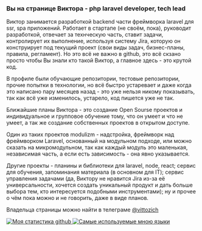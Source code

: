### Вы на странице Виктора - php laravel developer, tech lead

Виктор занимается разработкой backend части фреймворка laravel для ssr, spa приложений. Работает в стартапе (не своём, пока), руководит разработкой, отвечает за технческую часть, ставит задачи, контролирует их выполнение, используя систему Jira, которую он конструирует под текущий проект (свои виды задач, бизнес-планы, правила, регламент). Но это всё не важно в github, это всё скзано просто чтобы Вы знали кто такой Виктор, а главное здесь - это крутой код.

В профиле были обучающие репозитории, тестовые репозитории, прочие попытки в технологии, но всё быстро устаревает и даже когда это написано пару месяцев назад - это уже нельзя никому показывать, так как всё уже изменилось, устарело, код пишется уже не так.

Ближайшие планы Виктора - это создание Open Sourse проектов и индивидуальное и групповое обучение тому, что он умеет и что не умеет, а так же создание собственных проектов в открытом доступе.

Один из таких проектов modulizm - надстройка, фреймворк над фреймворком Laravel, основанный на модульном подходе, или можно сказать на микромодульном, так как каждый модуль это маленькая, независимая часть, а если есть зависимость - она явно указывается.

Другие проекты - планины и библиотеки для laravel, node, react; сервис для обучения, запоминания материала (в основном для IT); сервис управления задачами (да, Виктору не нравится Jira из-за её универсальности, хочется создать уникальный продукт и дать больше выбора тем, кто интересуется подобными инструментами); ну и прочее о чём пока можно и не говорить, даже в виде планов.

Владельца страницы можно найти в телеграме <a href="https://t.me/vittozich">@vittozich</a>

<a href="https://github.com/anuraghazra/github-readme-stats">
  <img align="top" src="https://github-readme-stats.vercel.app/api?username=Vittozich&hide=contribs&count_private=true&theme=nightowl&show_icons=true" alt="Моя статистика github" />
</a>

<a href="https://github.com/anuraghazra/github-readme-stats">
  <img align="top" src="https://github-readme-stats.vercel.app/api/top-langs/?username=Vittozich&count_private=true&theme=nightowl&show_icons=true&hide=css&layout=compact&card_width=410" alt="Самые используемые мною языки" />
</a>
